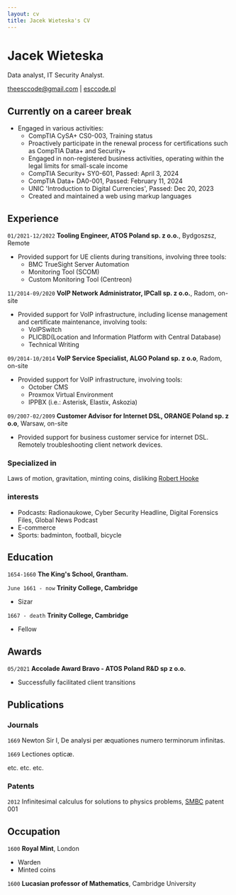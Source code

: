 ```yaml
---
layout: cv
title: Jacek Wieteska's CV
---
```

# Jacek Wieteska
Data analyst, IT Security Analyst.

<div id="webaddress">
<a href="theesccode@gmail.com">theesccode@gmail.com</a>
| <a href="https://esccode.pl">esccode.pl</a>
</div>


## Currently on a career break

- Engaged in various activities:
  - CompTIA CySA+ CS0-003, Training status
  - Proactively participate in the renewal process for certifications such as CompTIA Data+ and Security+
  - Engaged in non-registered business activities, operating within the legal limits for small-scale income
  - CompTIA Security+ SY0-601, Passed: April 3, 2024
  - CompTIA Data+ DA0-001, Passed: February 11, 2024
  - UNIC 'Introduction to Digital Currencies', Passed: Dec 20, 2023
  - Created and maintained a web using markup languages

## Experience

`01/2021-12/2022`
__Tooling Engineer, ATOS Poland sp. z o.o.__, Bydgoszsz, Remote

- Provided support for UE clients during transitions, involving three tools:
  - BMC TrueSight Server Automation
  - Monitoring Tool (SCOM)
  - Custom Monitoring Tool (Centreon)

`11/2014-09/2020`
__VoIP Network Administrator, IPCall sp. z o.o.__, Radom, on-site

 - Provided support for VoIP infrastructure, including license management and certificate maintenance, involving tools:
   - VoIPSwitch
   - PLICBD(Location and Information Platform with Central Database)
   - Technical Writing

`09/2014-10/2014`
__VoIP Service Specialist, ALGO Poland sp. z o.o__, Radom, on-site

 - Provided support for VoIP infrastructure, involving tools:
   - October CMS
   - Proxmox Virtual Environment
   - IPPBX (i.e.: Asterisk, Elastix, Askozia)

`09/2007-02/2009`
__Customer Advisor for Internet DSL, ORANGE Poland sp. z o.o__, Warsaw, on-site

 - Provided support for business customer service for internet DSL. Remotely troubleshooting client network devices.



### Specialized in

Laws of motion, gravitation, minting coins, disliking [Robert Hooke](http://en.wikipedia.org/wiki/Robert_Hooke)


### interests

- Podcasts: Radionaukowe, Cyber Security Headline, Digital Forensics Files, Global News Podcast
- E-commerce
- Sports: badminton, football, bicycle


## Education

`1654-1660`
__The King's School, Grantham.__

`June 1661 - now`
__Trinity College, Cambridge__

- Sizar

`1667 - death`
__Trinity College, Cambridge__

- Fellow



## Awards

`05/2021`
__Accolade Award Bravo - ATOS Poland R&D sp z o.o.__
 
- Successfully facilitated client transitions



## Publications

<!-- A list is also available [online](http://scholar.google.co.uk/citations?user=LTOTl0YAAAAJ) -->

### Journals

`1669`
Newton Sir I, De analysi per æquationes numero terminorum infinitas. 

`1669`
Lectiones opticæ.

etc. etc. etc.

### Patents

`2012`
Infinitesimal calculus for solutions to physics problems, [SMBC](http://www.techdirt.com/articles/20121011/09312820678/if-patents-had-been-around-time-newton.shtml) patent 001


## Occupation

`1600`
__Royal Mint__, London

- Warden
- Minted coins

`1600`
__Lucasian professor of Mathematics__, Cambridge University



<!-- ### Footer

Last updated: May 2013 -->


